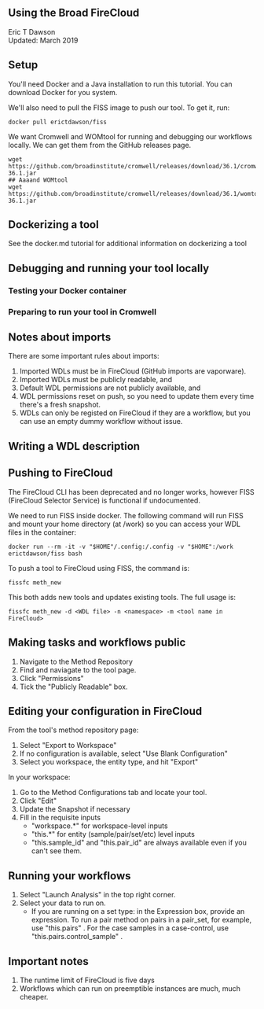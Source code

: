 Using the Broad FireCloud
------------------------------
Eric T Dawson  
Updated: March 2019

## Setup
You'll need Docker and a Java installation to run this tutorial. You can download Docker for you system.

We'll also need to pull the FISS image to push our tool. To get it, run:
```
docker pull erictdawson/fiss
```

We want Cromwell and WOMtool for running and debugging our workflows locally. We can get
them from the GitHub releases page.

```
wget https://github.com/broadinstitute/cromwell/releases/download/36.1/cromwell-36.1.jar
## Aaaand WOMtool
wget https://github.com/broadinstitute/cromwell/releases/download/36.1/womtool-36.1.jar
```


## Dockerizing a tool
See the docker.md tutorial for additional information on dockerizing a tool


## Debugging and running your tool locally

### Testing your Docker container

### Preparing to run your tool in Cromwell


## Notes about imports
There are some important rules about imports:  
1. Imported WDLs must be in FireCloud (GitHub imports are vaporware).
2. Imported WDLs must be publicly readable, and
3. Default WDL permissions are not publicly available, and
4. WDL permissions reset on push, so you need to update them every
time there's a fresh snapshot.
5. WDLs can only be registed on FireCloud if they are a workflow, but
you can use an empty dummy workflow without issue.

## Writing a WDL description


## Pushing to FireCloud
The FireCloud CLI has been deprecated and no longer works, however FISS
(FireCloud Selector Service) is functional if undocumented.

We need to run FISS inside docker. The following command will run FISS and mount your home
directory (at /work) so you can access your WDL files in the container:
```
docker run --rm -it -v "$HOME"/.config:/.config -v "$HOME":/work erictdawson/fiss bash
````

To push a tool to FireCloud using FISS, the command is:
```
fissfc meth_new
```
This both adds new tools and updates existing tools. The full usage is:  
```
fissfc meth_new -d <WDL file> -n <namespace> -m <tool name in FireCloud>
```

## Making tasks and workflows public
1. Navigate to the Method Repository
2. Find and naviagate to the tool page.
3. Click "Permissions"
4. Tick the "Publicly Readable" box.

## Editing your configuration in FireCloud
From the tool's method repository page:
1. Select "Export to Workspace"
2. If no configuration is available, select "Use Blank Configuration"
3. Select you workspace, the entity type, and hit "Export"


In your workspace:
1. Go to the Method Configurations tab and locate your tool.
2. Click "Edit"
3. Update the Snapshot if necessary
4. Fill in the requisite inputs
    - "workspace.*" for workspace-level inputs
    - "this.*" for entity (sample/pair/set/etc) level inputs
    - "this.sample_id" and "this.pair_id" are always available even if you can't see them.

## Running your workflows
1. Select "Launch Analysis" in the top right corner.
2. Select your data to run on.
    - If you are running on a set type:
    in the Expression box, provide an expression. To run a pair method on pairs in a pair_set, for example,
    use "this.pairs" . For the case samples in a case-control, use "this.pairs.control_sample" .

## Important notes
1. The runtime limit of FireCloud is five days
2. Workflows which can run on preemptible instances are much, much cheaper.
